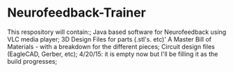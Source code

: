 # Neurofeedback-Trainer
This respository will contain:;
    Java based software for Neurofeedback using VLC media player;
    3D Design Files for parts (.stl's. etc)'
    A Master Bill of Materials - with a breakdown for the different pieces;
    Circuit design files (EagleCAD, Gerber, etc);
4/20/15: it is empty now but I'll be filling it as the build progresses;
